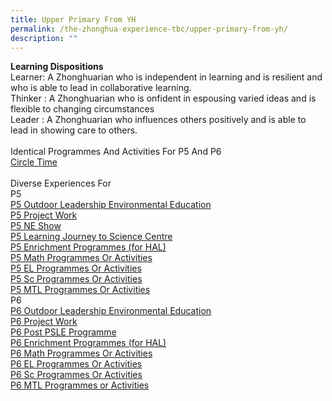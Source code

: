 ```yaml
---
title: Upper Primary From YH
permalink: /the-zhonghua-experience-tbc/upper-primary-from-yh/
description: ""
---
```

**Learning Dispositions**
<br>Learner: A Zhonghuarian who is independent in learning and is resilient and who is able to lead in collaborative learning.
<br>Thinker : A Zhonghuarian who is onfident in espousing varied ideas and is flexible to changing circumstances
<br>Leader : A Zhonghuarian who influences others positively and is able to lead in showing care to others.
<br><br>Identical Programmes And Activities For P5 And P6
<br>[Circle Time](https://cms.isomer.gov.sg/sites/moe-zhonghuapri/folders/list-of-zps-exp-for-upper-pri/editPage/Circle%20Time.md)
<br><br>Diverse Experiences For
<br>P5
<br>[P5 Outdoor Leadership Environmental Education](/list-of-zps-exp-for-upper-pri/p5-ole/)
<br>[P5 Project Work](/list-of-zps-exp-for-upper-pri/p5-project-work/)
<br>[P5 NE Show](/list-of-zps-exp-for-upper-pri/p5-ne-show/)
<br>[P5 Learning Journey to Science Centre](/list-of-zps-exp-for-upper-pri/p5-lj-to-science-centre/)
<br>[P5 Enrichment Programmes (for HAL)](/list-of-zps-exp-for-upper-pri/p5-enrichment-programmes-for-hal/) 
<br>[P5 Math Programmes Or Activities](/list-of-zps-exp-for-upper-pri/p5-math-programme-or-activities/)
<br>[P5 EL Programmes Or Activities](/list-of-zps-exp-for-upper-pri/p5-el-programmes-or-activities/) 
<br>[P5 Sc Programmes Or Activities](/list-of-zps-exp-for-upper-pri/p5-sc-programmes-or-activities/)
<br>[P5 MTL Programmes Or Activities](/list-of-zps-exp-for-upper-pri/p5-mtl-programmes-or-activities/)
<br>P6
<br>[P6 Outdoor Leadership Environmental Education](/list-of-zps-exp-for-upper-pri/p6-ole/)
<br>[P6 Project Work](/list-of-zps-exp-for-upper-pri/p6-project-work/)
<br>[P6 Post PSLE Programme ](/list-of-zps-exp-for-upper-pri/p6-post-psle-programme/) 
<br>[P6 Enrichment Programmes (for HAL)](/list-of-zps-exp-for-upper-pri/p6-enrichment-programmes-for-hal/) 
<br>[P6 Math Programmes Or Activities](/list-of-zps-exp-for-upper-pri/p6-math-programmes-or-activities/) 
<br>[P6 EL Programmes Or Activities](/list-of-zps-exp-for-upper-pri/p6-el-programmes-or-activities/) 
<br>[P6 Sc Programmes Or Activities](/list-of-zps-exp-for-upper-pri/p6-sc-programmes-or-activities/)
<br>[P6 MTL Programmes or Activities](/list-of-zps-exp-for-upper-pri/p6-mtl-programmes-or-activities/)